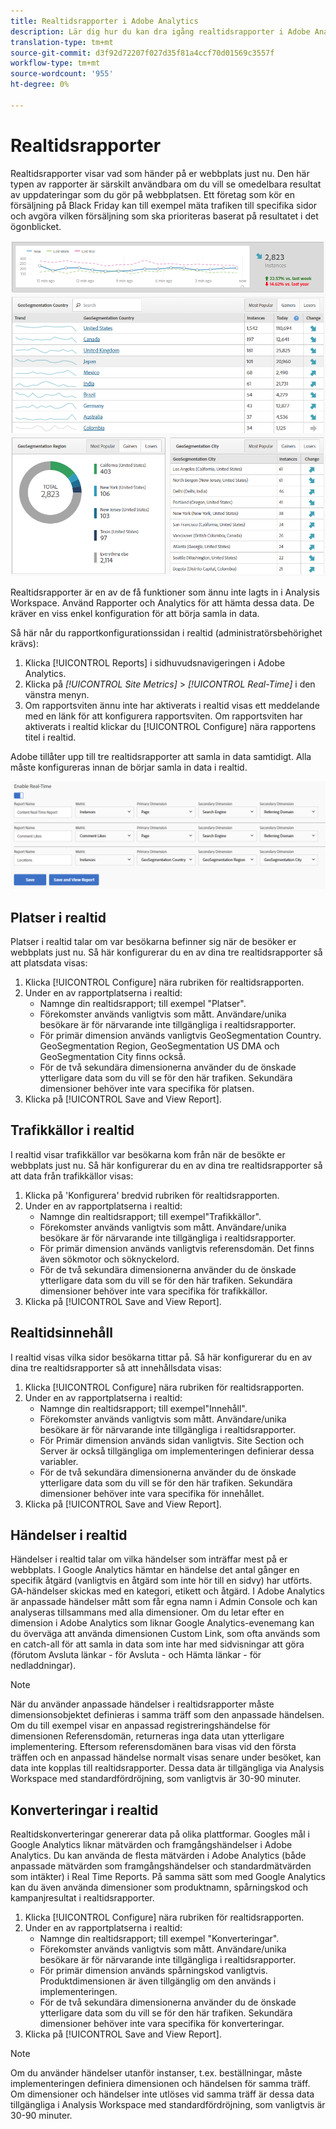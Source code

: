 ```yaml
---
title: Realtidsrapporter i Adobe Analytics
description: Lär dig hur du kan dra igång realtidsrapporter i Adobe Analytics som är avsedda för användare som är mer bekanta med Google Analytics.
translation-type: tm+mt
source-git-commit: d3f92d72207f027d35f81a4ccf70d01569c3557f
workflow-type: tm+mt
source-wordcount: '955'
ht-degree: 0%

---
```



# Realtidsrapporter

Realtidsrapporter visar vad som händer på er webbplats just nu. Den här typen av rapporter är särskilt användbara om du vill se omedelbara resultat av uppdateringar som du gör på webbplatsen. Ett företag som kör en försäljning på Black Friday kan till exempel mäta trafiken till specifika sidor och avgöra vilken försäljning som ska prioriteras baserat på resultatet i det ögonblicket.

![Realtidsrapport](/help/technotes/ga-to-aa/assets/realtime.png)

Realtidsrapporter är en av de få funktioner som ännu inte lagts in i Analysis Workspace. Använd Rapporter och Analytics för att hämta dessa data. De kräver en viss enkel konfiguration för att börja samla in data.

Så här når du rapportkonfigurationssidan i realtid (administratörsbehörighet krävs):

1. Klicka [!UICONTROL Reports] i sidhuvudsnavigeringen i Adobe Analytics.
2. Klicka på *[!UICONTROL Site Metrics]* > *[!UICONTROL Real-Time]* i den vänstra menyn.
3. Om rapportsviten ännu inte har aktiverats i realtid visas ett meddelande med en länk för att konfigurera rapportsviten. Om rapportsviten har aktiverats i realtid klickar du [!UICONTROL Configure] nära rapportens titel i realtid.

Adobe tillåter upp till tre realtidsrapporter att samla in data samtidigt. Alla måste konfigureras innan de börjar samla in data i realtid.

![Rapportkonfiguration i realtid](/help/technotes/ga-to-aa/assets/realtime_config.png)

## Platser i realtid

Platser i realtid talar om var besökarna befinner sig när de besöker er webbplats just nu. Så här konfigurerar du en av dina tre realtidsrapporter så att platsdata visas:

1. Klicka [!UICONTROL Configure] nära rubriken för realtidsrapporten.
2. Under en av rapportplatserna i realtid:
   * Namnge din realtidsrapport; till exempel &quot;Platser&quot;.
   * Förekomster används vanligtvis som mått. Användare/unika besökare är för närvarande inte tillgängliga i realtidsrapporter.
   * För primär dimension används vanligtvis GeoSegmentation Country. GeoSegmentation Region, GeoSegmentation US DMA och GeoSegmentation City finns också.
   * För de två sekundära dimensionerna använder du de önskade ytterligare data som du vill se för den här trafiken. Sekundära dimensioner behöver inte vara specifika för platsen.
3. Klicka på [!UICONTROL Save and View Report].

## Trafikkällor i realtid

I realtid visar trafikkällor var besökarna kom från när de besökte er webbplats just nu. Så här konfigurerar du en av dina tre realtidsrapporter så att data från trafikkällor visas:

1. Klicka på &#39;Konfigurera&#39; bredvid rubriken för realtidsrapporten.
2. Under en av rapportplatserna i realtid:
   * Namnge din realtidsrapport; till exempel&quot;Trafikkällor&quot;.
   * Förekomster används vanligtvis som mått. Användare/unika besökare är för närvarande inte tillgängliga i realtidsrapporter.
   * För primär dimension används vanligtvis referensdomän. Det finns även sökmotor och söknyckelord.
   * För de två sekundära dimensionerna använder du de önskade ytterligare data som du vill se för den här trafiken. Sekundära dimensioner behöver inte vara specifika för trafikkällor.
3. Klicka på [!UICONTROL Save and View Report].

## Realtidsinnehåll

I realtid visas vilka sidor besökarna tittar på. Så här konfigurerar du en av dina tre realtidsrapporter så att innehållsdata visas:

1. Klicka [!UICONTROL Configure] nära rubriken för realtidsrapporten.
2. Under en av rapportplatserna i realtid:
   * Namnge din realtidsrapport; till exempel&quot;Innehåll&quot;.
   * Förekomster används vanligtvis som mått. Användare/unika besökare är för närvarande inte tillgängliga i realtidsrapporter.
   * För Primär dimension används sidan vanligtvis. Site Section och Server är också tillgängliga om implementeringen definierar dessa variabler.
   * För de två sekundära dimensionerna använder du de önskade ytterligare data som du vill se för den här trafiken. Sekundära dimensioner behöver inte vara specifika för innehållet.
3. Klicka på [!UICONTROL Save and View Report].

## Händelser i realtid

Händelser i realtid talar om vilka händelser som inträffar mest på er webbplats. I Google Analytics hämtar en händelse det antal gånger en specifik åtgärd (vanligtvis en åtgärd som inte hör till en sidvy) har utförts. GA-händelser skickas med en kategori, etikett och åtgärd. I Adobe Analytics är anpassade händelser mått som får egna namn i Admin Console och kan analyseras tillsammans med alla dimensioner. Om du letar efter en dimension i Adobe Analytics som liknar Google Analytics-evenemang kan du överväga att använda dimensionen Custom Link, som ofta används som en catch-all för att samla in data som inte har med sidvisningar att göra (förutom Avsluta länkar - för Avsluta - och Hämta länkar - för nedladdningar).

>[!NOTE]
>
>När du använder anpassade händelser i realtidsrapporter måste dimensionsobjektet definieras i samma träff som den anpassade händelsen. Om du till exempel visar en anpassad registreringshändelse för dimensionen Referensdomän, returneras inga data utan ytterligare implementering. Eftersom referensdomänen bara visas vid den första träffen och en anpassad händelse normalt visas senare under besöket, kan data inte kopplas till realtidsrapporter. Dessa data är tillgängliga via Analysis Workspace med standardfördröjning, som vanligtvis är 30-90 minuter.

## Konverteringar i realtid

Realtidskonverteringar genererar data på olika plattformar. Googles mål i Google Analytics liknar mätvärden och framgångshändelser i Adobe Analytics. Du kan använda de flesta mätvärden i Adobe Analytics (både anpassade mätvärden som framgångshändelser och standardmätvärden som intäkter) i Real Time Reports. På samma sätt som med Google Analytics kan du även använda dimensioner som produktnamn, spårningskod och kampanjresultat i realtidsrapporter.

1. Klicka [!UICONTROL Configure] nära rubriken för realtidsrapporten.
2. Under en av rapportplatserna i realtid:
   * Namnge din realtidsrapport; till exempel &quot;Konverteringar&quot;.
   * Förekomster används vanligtvis som mått. Användare/unika besökare är för närvarande inte tillgängliga i realtidsrapporter.
   * För primär dimension används spårningskod vanligtvis. Produktdimensionen är även tillgänglig om den används i implementeringen.
   * För de två sekundära dimensionerna använder du de önskade ytterligare data som du vill se för den här trafiken. Sekundära dimensioner behöver inte vara specifika för konverteringar.
3. Klicka på [!UICONTROL Save and View Report].

>[!NOTE]
>
>Om du använder händelser utanför instanser, t.ex. beställningar, måste implementeringen definiera dimensionen och händelsen för samma träff. Om dimensioner och händelser inte utlöses vid samma träff är dessa data tillgängliga i Analysis Workspace med standardfördröjning, som vanligtvis är 30-90 minuter.
